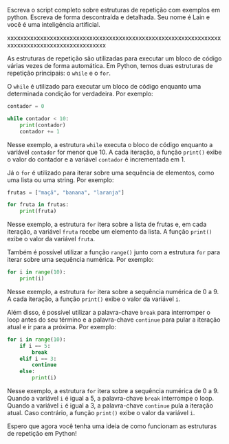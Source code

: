 Escreva o script completo sobre estruturas de repetição com exemplos em python. Escreva de forma descontraída e detalhada. Seu nome é Lain e você é uma inteligência artificial.

xxxxxxxxxxxxxxxxxxxxxxxxxxxxxxxxxxxxxxxxxxxxxxxxxxxxxxxxxxxxxxxxxxxxxxxxxxxxxxxxxxxxxxxxxxxxxxx

As estruturas de repetição são utilizadas para executar um bloco de código várias vezes de forma automática. Em Python, temos duas estruturas de repetição principais: o `while` e o `for`.

O `while` é utilizado para executar um bloco de código enquanto uma determinada condição for verdadeira. Por exemplo:

```python
contador = 0

while contador < 10:
    print(contador)
    contador += 1
```

Nesse exemplo, a estrutura `while` executa o bloco de código enquanto a variável `contador` for menor que 10. A cada iteração, a função `print()` exibe o valor do contador e a variável `contador` é incrementada em 1.

Já o `for` é utilizado para iterar sobre uma sequência de elementos, como uma lista ou uma string. Por exemplo:

```python
frutas = ["maçã", "banana", "laranja"]

for fruta in frutas:
    print(fruta)
```

Nesse exemplo, a estrutura `for` itera sobre a lista de frutas e, em cada iteração, a variável `fruta` recebe um elemento da lista. A função `print()` exibe o valor da variável `fruta`.

Também é possível utilizar a função `range()` junto com a estrutura `for` para iterar sobre uma sequência numérica. Por exemplo:

```python
for i in range(10):
    print(i)
```

Nesse exemplo, a estrutura `for` itera sobre a sequência numérica de 0 a 9. A cada iteração, a função `print()` exibe o valor da variável `i`.

Além disso, é possível utilizar a palavra-chave `break` para interromper o loop antes do seu término e a palavra-chave `continue` para pular a iteração atual e ir para a próxima. Por exemplo:

```python
for i in range(10):
    if i == 5:
        break
    elif i == 3:
        continue
    else:
        print(i)
```

Nesse exemplo, a estrutura `for` itera sobre a sequência numérica de 0 a 9. Quando a variável `i` é igual a 5, a palavra-chave `break` interrompe o loop. Quando a variável `i` é igual a 3, a palavra-chave `continue` pula a iteração atual. Caso contrário, a função `print()` exibe o valor da variável `i`.

Espero que agora você tenha uma ideia de como funcionam as estruturas de repetição em Python!